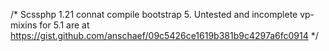 /* Scssphp 1.21 connat compile bootstrap 5. 
Untested and incomplete vp-mixins for 5.1 are at https://gist.github.com/anschaef/09c5426ce1619b381b9c4297a6fc0914  */
